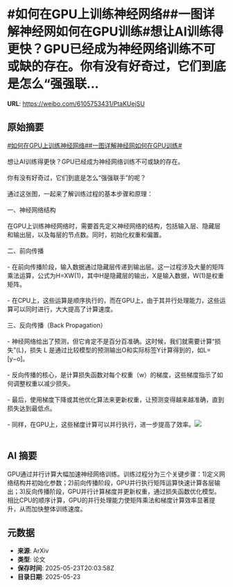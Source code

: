 # #如何在GPU上训练神经网络##一图详解神经网如何在GPU训练#想让AI训练得更快？GPU已经成为神经网络训练不可或缺的存在。你有没有好奇过，它们到底是怎么“强强联...

**URL**: https://weibo.com/6105753431/PtaKUejSU

## 原始摘要

<a href="https://m.weibo.cn/search?containerid=231522type%3D1%26t%3D10%26q%3D%23%E5%A6%82%E4%BD%95%E5%9C%A8GPU%E4%B8%8A%E8%AE%AD%E7%BB%83%E7%A5%9E%E7%BB%8F%E7%BD%91%E7%BB%9C%23&amp;extparam=%23%E5%A6%82%E4%BD%95%E5%9C%A8GPU%E4%B8%8A%E8%AE%AD%E7%BB%83%E7%A5%9E%E7%BB%8F%E7%BD%91%E7%BB%9C%23" data-hide=""><span class="surl-text">#如何在GPU上训练神经网络#</span></a><a href="https://m.weibo.cn/search?containerid=231522type%3D1%26t%3D10%26q%3D%23%E4%B8%80%E5%9B%BE%E8%AF%A6%E8%A7%A3%E7%A5%9E%E7%BB%8F%E7%BD%91%E5%A6%82%E4%BD%95%E5%9C%A8GPU%E8%AE%AD%E7%BB%83%23&amp;extparam=%23%E4%B8%80%E5%9B%BE%E8%AF%A6%E8%A7%A3%E7%A5%9E%E7%BB%8F%E7%BD%91%E5%A6%82%E4%BD%95%E5%9C%A8GPU%E8%AE%AD%E7%BB%83%23" data-hide=""><span class="surl-text">#一图详解神经网如何在GPU训练#</span></a><br><br>想让AI训练得更快？GPU已经成为神经网络训练不可或缺的存在。<br><br>你有没有好奇过，它们到底是怎么“强强联手”的呢？<br><br>通过这张图，一起来了解训练过程的基本步骤和原理：<br><br>一、神经网络结构<br><br>在GPU上训练神经网络时，需要首先定义神经网络的结构，包括输入层、隐藏层和输出层，以及每层的节点数。同时，初始化权重和偏置。<br><br>二、前向传播<br><br>- 在前向传播阶段，输入数据通过隐藏层传递到输出层。这一过程涉及大量的矩阵乘法运算，公式为H=XW(1)，其中H是隐藏层的输出，X是输入数据，W(1)是权重矩阵。<br><br>- 在CPU上，这些运算是顺序执行的，而在GPU上，由于其并行处理能力，这些运算可以同时进行，大大提高了计算速度。<br><br>三、反向传播（Back Propagation）<br><br>- 神经网络给出了预测，但它肯定不是百分百准确。这时候，我们就需要计算“损失”(L)，损失 L 是通过比较模型的预测输出O和实际标签Y计算得到的，如L=[y−o]。<br><br>- 反向传播的核心，是计算损失函数对每个权重（w）的梯度，这些梯度指示了如何调整权重以减少损失。<br><br>- 最后，使用梯度下降或其他优化算法来更新权重，让预测变得越来越准确，直到损失达到最低点。<br><br>- 同样，在GPU上，这些梯度计算可以并行执行，进一步提高了效率。<img style="" src="https://tvax3.sinaimg.cn/large/006Fd7o3gy1i1pl9px0qnj30m80xctem.jpg" referrerpolicy="no-referrer"><br><br>

## AI 摘要

GPU通过并行计算大幅加速神经网络训练。训练过程分为三个关键步骤：1)定义网络结构并初始化参数；2)前向传播阶段，GPU并行执行矩阵运算快速计算各层输出；3)反向传播阶段，GPU并行计算梯度并更新权重，通过损失函数优化模型。相比CPU的顺序计算，GPU的并行处理能力使矩阵乘法和梯度计算效率显著提升，从而加快整体训练速度。

## 元数据

- **来源**: ArXiv
- **类型**: 论文
- **保存时间**: 2025-05-23T20:03:58Z
- **目录日期**: 2025-05-23
